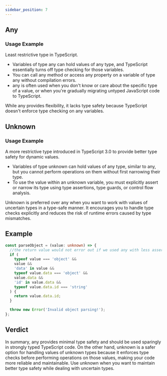 ```yaml
---
sidebar_position: 7
---
```


## Any

### Usage Example

Least restrictive type in TypeScript.

- Variables of type any can hold values of any type, and TypeScript essentially turns off type checking for those variables.
- You can call any method or access any property on a variable of type any without compilation errors.
- any is often used when you don't know or care about the specific type of a value, or when you're gradually migrating untyped JavaScript code to TypeScript.

While any provides flexibility, it lacks type safety because TypeScript doesn't enforce type checking on any variables.

## Unknown

### Usage Example

A more restrictive type introduced in TypeScript 3.0 to provide better type safety for dynamic values.

- Variables of type unknown can hold values of any type, similar to any, but you cannot perform operations on them without first narrowing their type.
- To use the value within an unknown variable, you must explicitly assert or narrow its type using type assertions, type guards, or control flow analysis.

Unknown is preferred over any when you want to work with values of uncertain types in a type-safe manner. It encourages you to handle type checks explicitly and reduces the risk of runtime errors caused by type mismatches.

## Example

```typescript
const parseObject = (value: unknown) => {
  //the return value would not error out if we used any with less assertions..
  if (
    typeof value === 'object' &&
    value &&
    'data' in value &&
    typeof value.data === 'object' &&
    value.data &&
    'id' in value.data &&
    typeof value.data.id === 'string'
  ) {
    return value.data.id;
  }

  throw new Error('Invalid object parsing!');
};
```

## Verdict

In summary, any provides minimal type safety and should be used sparingly in strongly typed TypeScript code. On the other hand, unknown is a safer option for handling values of unknown types because it enforces type checks before performing operations on those values, making your code more reliable and maintainable. Use unknown when you want to maintain better type safety while dealing with uncertain types.
